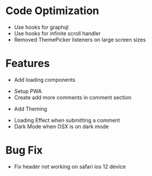 # Code Optimization
- Use hooks for graphql
- Use hooks for infinite scroll handler
- Removed ThemePicker listeners on large screen sizes

# Features
+ Add loading components
- Setup PWA
- Create add more comments in comment section
+ Add Theming
- Loading Effect when submitting a comment
- Dark Mode when OSX is on dark mode

# Bug Fix
+ Fix header not working on safari ios 12 device
